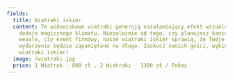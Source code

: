 ```yaml
---
fields:
  title: Wiatraki iskier
  content: Te widowiskowe wiatraki generują oszałamiający efekt wizualny, który
    dodaje magicznego klimatu. Niezależnie od tego, czy planujesz koncert,
    wesele, czy event firmowy, nasze wiatraki iskier sprawią, że Twoje
    wydarzenie będzie zapamiętane na długo. Zaskocz swoich gości, wybierz nasze
    wiatraki iskier!
  image: /wiatraki.jpg
  price: 1 Wiatrak - 800 zł , 2 Wiatraki - 1300 zł / Pokaz
---
```

